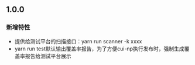 ## 1.0.0
### 新增特性
- 提供给测试平台的扫描接口：yarn run scanner -k xxxx
- yarn run test默认输出覆盖率报告，为了方便cui-np执行发布时，强制生成覆盖率报告给测试平台展示
